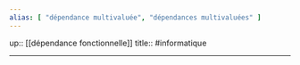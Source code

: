 ```yaml
---
alias: [ "dépendance multivaluée", "dépendances multivaluées" ]
---
```

up:: [[dépendance fonctionnelle]]
title::
#informatique 

---


